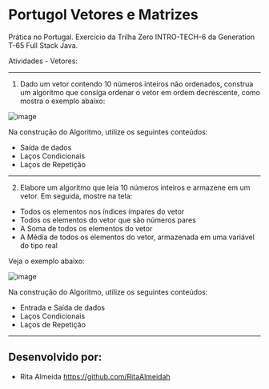 # Portugol Vetores e Matrizes
Prática no Portugal. Exercício da Trilha Zero INTRO-TECH-6 da Generation T-65 Full Stack Java.

Atividades - Vetores:
***
1. Dado um vetor contendo 10 números inteiros não ordenados, construa um algoritmo que consiga ordenar o vetor em ordem decrescente, como mostra o exemplo abaixo:

![image](https://user-images.githubusercontent.com/113945437/236544705-81fc5235-57b5-4a12-a084-bb4f4e37d200.png)

Na construção do Algoritmo, utilize os seguintes conteúdos:
+ Saída de dados
+ Laços Condicionais
+ Laços de Repetição

***
2. Elabore um algoritmo que leia 10 números inteiros e armazene em um vetor. Em seguida, mostre na tela:
+ Todos os elementos nos índices ímpares do vetor 
+ Todos os elementos do vetor que são números pares
+ A Soma de todos os elementos do vetor
+ A Média de todos os elementos do vetor, armazenada em uma variável do tipo real

Veja o exemplo abaixo:


![image](https://user-images.githubusercontent.com/113945437/236545072-e0c6c331-5e67-4161-ba7f-bf8e87f0511e.png)


Na construção do Algoritmo, utilize os seguintes conteúdos:
+ Entrada e Saída de dados
+ Laços Condicionais
+ Laços de Repetição

***
## Desenvolvido por:
- Rita Almeida https://github.com/RitaAlmeidah
